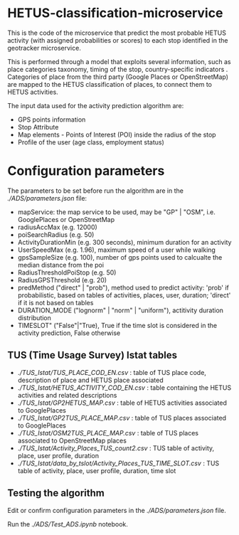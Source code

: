 # HETUS-classification-microservice
This is the code of the microservice that predict the most probable HETUS activity (with assigned probabilities or scores) to each stop identified in the geotracker microservice.

This is performed through a model that exploits several information, such as place categories taxonomy, timing of the stop, country-specific indicators . Categories of place from the third party (Google Places or OpenStreetMap) are mapped to the HETUS classification of places, to connect them to HETUS activities.

The input data used for the activity prediction algorithm are:

- GPS points information
- Stop Attribute
- Map elements - Points of Interest (POI) inside the radius of the stop
- Profile of the user (age class, employment status)

# Configuration parameters

The parameters to be set before run the algorithm are in the _./ADS/parameters.json_ file:

- mapService: the map service to be used, may be "GP" | "OSM", i.e. GooglePlaces or OpenStreetMap
- radiusAccMax (e.g. 12000)
- poiSearchRadius (e.g. 50)
- ActivityDurationMin (e.g. 300 seconds), minimum duration for an activity
- UserSpeedMax (e.g. 1.96), maximum speed of a user while walking
- gpsSampleSize (e.g. 100), number of gps points used to calcualte the median distance from the poi
- RadiusThresholdPoiStop (e.g. 50)
- RadiusGPSThreshold (e.g. 20)
- predMethod ("direct" | "prob"), method used to predict activity: 'prob' if probabilistic, based on tables of activities, places, user, duration; 'direct' if it is not 
             based on tables
- DURATION_MODE  ("lognorm" | "norm" | "uniform"), actitivity duration distribution
- TIMESLOT" ("False"|"True), True if the time slot is considered in the activity prediction, False otherwise

## TUS (Time Usage Survey) Istat tables

- _./TUS_Istat/TUS_PLACE_COD_EN.csv_ : table of TUS place code, description of place and HETUS place associated
- _./TUS_Istat/HETUS_ACTIVITY_COD_EN.csv_ : table containing the HETUS activities and related descriptions
- _./TUS_Istat/GP2HETUS_MAP.csv_ : table of HETUS activities associated to GooglePlaces
- _./TUS_Istat/GP2TUS_PLACE_MAP.csv_ : table of TUS places associated to GooglePlaces
- _./TUS_Istat/OSM2TUS_PLACE_MAP.csv_ : table of TUS places associated to OpenStreetMap places
- _./TUS_Istat/Activity_Places_TUS_count2.csv_ : TUS table of activity, place, user profile, duration
- _./TUS_Istat/data_by_tslot/Activity_Places_TUS_TIME_SLOT.csv_ : TUS table of activity, place, user profile, duration, time slot

## Testing the algorithm

Edit or confirm configuration parameters in the _./ADS/parameters.json_ file.

Run the _./ADS/Test_ADS.ipynb_ notebook.
